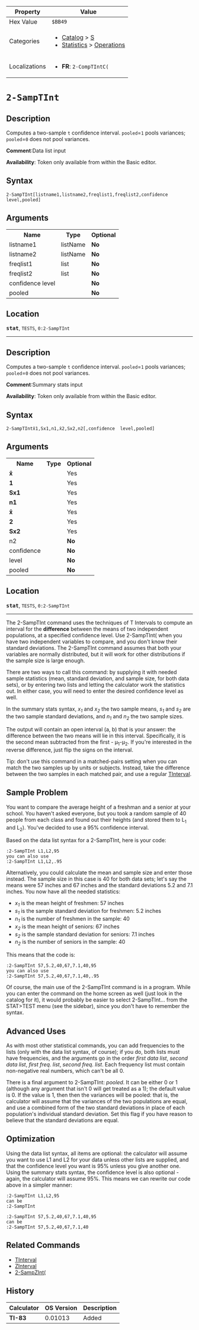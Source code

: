 | Property      | Value |
|---------------|-------|
| Hex Value     | `$BB49`|
| Categories    | <ul><li>[Catalog](<../categories/Catalog.md>) > [S](<../categories/Catalog.md#S>)</li><li>[Statistics](<../categories/Statistics.md>) > [Operations](<../categories/Statistics.md#Operations>)</li></ul> |
| Localizations | <ul><li><b>FR</b>: `2-CompTIntC( `</li></ul> |

# `2-SampTInt `

## Description
Computes a two-sample `t` confidence interval. `pooled`=`1` pools variances; `pooled`=`0` does not pool variances.

<b>Comment</b>:Data list input

<b>Availability</b>: Token only available from within the Basic editor.

## Syntax
`2-SampTInt[listname1,listname2,freqlist1,freqlist2,confidence level,pooled]`

## Arguments
<table>
<tr><th>Name</th><th>Type</th><th>Optional</th></tr>

<tr><td>listname1</td><td>listName</td><td><b>No</b></td></tr>

<tr><td>listname2</td><td>listName</td><td><b>No</b></td></tr>

<tr><td>freqlist1</td><td>list</td><td><b>No</b></td></tr>

<tr><td>freqlist2</td><td>list</td><td><b>No</b></td></tr>

<tr><td>confidence level</td><td></td><td><b>No</b></td></tr>

<tr><td>pooled</td><td></td><td><b>No</b></td></tr>

</table>

## Location
<tt><kbd><b>stat</b></kbd></tt>, `TESTS`, `0:2-SampTInt`
<hr>

## Description
Computes a two-sample `t` confidence interval. `pooled`=`1` pools variances; `pooled`=`0` does not pool variances.

<b>Comment</b>:Summary stats input

<b>Availability</b>: Token only available from within the Basic editor.

## Syntax
`2-SampTIntx̄1,Sx1,n1,x̄2,Sx2,n2[,confidence  level,pooled]`

## Arguments
<table>
<tr><th>Name</th><th>Type</th><th>Optional</th></tr>

<tr><td><b>x̄</b></td><td></td><td>Yes</td></tr>

<tr><td><b>1</b></td><td></td><td>Yes</td></tr>

<tr><td><b>Sx1</b></td><td></td><td>Yes</td></tr>

<tr><td><b>n1</b></td><td></td><td>Yes</td></tr>

<tr><td><b>x̄</b></td><td></td><td>Yes</td></tr>

<tr><td><b>2</b></td><td></td><td>Yes</td></tr>

<tr><td><b>Sx2</b></td><td></td><td>Yes</td></tr>

<tr><td>n2</td><td></td><td><b>No</b></td></tr>

<tr><td>confidence</td><td></td><td><b>No</b></td></tr>

<tr><td>level</td><td></td><td><b>No</b></td></tr>

<tr><td>pooled</td><td></td><td><b>No</b></td></tr>

</table>

## Location
<tt><kbd><b>stat</b></kbd></tt>, `TESTS`, `0:2-SampTInt`
<hr>

The 2-SampTInt command uses the techniques of T Intervals to compute an interval for the **difference** between the means of two independent populations, at a specified confidence level. Use 2-SampTInt( when you have two independent variables to compare, and you don't know their standard deviations. The 2-SampTInt command assumes that both your variables are normally distributed, but it will work for other distributions if the sample size is large enough.

There are two ways to call this command: by supplying it with needed sample statistics (mean, standard deviation, and sample size, for both data sets), or by entering two lists and letting the calculator work the statistics out. In either case, you will need to enter the desired confidence level as well.

In the summary stats syntax, _x<sub>1</sub>_ and _x<sub>2</sub>_ the two sample means, _s<sub>1</sub>_ and _s<sub>2</sub>_ are the two sample standard deviations, and _n<sub>1</sub>_ and _n<sub>2</sub>_ the two sample sizes.

The output will contain an open interval (a, b) that is your answer: the difference between the two means will lie in this interval. Specifically, it is the second mean subtracted from the first - μ<sub>1</sub>-μ<sub>2</sub>. If you're interested in the reverse difference, just flip the signs on the interval.

Tip: don't use this command in a matched-pairs setting when you can match the two samples up by units or subjects. Instead, take the difference between the two samples in each matched pair, and use a regular [TInterval](/tinterval).

## Sample Problem

You want to compare the average height of a freshman and a senior at your school. You haven't asked everyone, but you took a random sample of 40 people from each class and found out their heights (and stored them to L<sub>1</sub> and L<sub>2</sub>). You've decided to use a 95% confidence interval.

Based on the data list syntax for a 2-SampTInt, here is your code:

```ti-basic
:2-SampTInt L1,L2,95
you can also use
:2-SampTInt L1,L2,.95
```

Alternatively, you could calculate the mean and sample size and enter those instead. The sample size in this case is 40 for both data sets; let's say the means were 57 inches and 67 inches and the standard deviations 5.2 and 7.1 inches. You now have all the needed statistics:

*   _x<sub>1</sub>_ is the mean height of freshmen: 57 inches
*   _s<sub>1</sub>_ is the sample standard deviation for freshmen: 5.2 inches
*   _n<sub>1</sub>_ is the number of freshmen in the sample: 40
*   _x<sub>2</sub>_ is the mean height of seniors: 67 inches
*   _s<sub>2</sub>_ is the sample standard deviation for seniors: 7.1 inches
*   _n<sub>2</sub>_ is the number of seniors in the sample: 40

This means that the code is:

```ti-basic
:2-SampTInt 57,5.2,40,67,7.1,40,95
you can also use
:2-SampTInt 57,5.2,40,67,7.1,40,.95
```

Of course, the main use of the 2-SampTInt command is in a program. While you can enter the command on the home screen as well (just look in the catalog for it), it would probably be easier to select 2-SampTInt… from the STAT>TEST menu (see the sidebar), since you don't have to remember the syntax.

## Advanced Uses

As with most other statistical commands, you can add frequencies to the lists (only with the data list syntax, of course); if you do, both lists must have frequencies, and the arguments go in the order _first data list_, _second data list_, _first freq. list_, _second freq. list_. Each frequency list must contain non-negative real numbers, which can't be all 0.

There is a final argument to 2-SampTInt: _pooled_. It can be either 0 or 1 (although any argument that isn't 0 will get treated as a 1); the default value is 0. If the value is 1, then then the variances will be pooled: that is, the calculator will assume that the variances of the two populations are equal, and use a combined form of the two standard deviations in place of each population's individual standard deviation. Set this flag if you have reason to believe that the standard deviations are equal.

## Optimization

Using the data list syntax, all items are optional: the calculator will assume you want to use L1 and L2 for your data unless other lists are supplied, and that the confidence level you want is 95% unless you give another one. Using the summary stats syntax, the confidence level is also optional - again, the calculator will assume 95%. This means we can rewrite our code above in a simpler manner:

```ti-basic
:2-SampTInt L1,L2,95
can be
:2-SampTInt
```

```ti-basic
:2-SampTInt 57,5.2,40,67,7.1,40,95
can be
:2-SampTInt 57,5.2,40,67,7.1,40
```

## Related Commands

*   [TInterval](/tinterval)
*   [ZInterval](/zinterval)
*   [2-SampZInt(](/2-sampzint)

## History
| Calculator | OS Version | Description |
|------------|------------|-------------|
| <b>TI-83</b> | 0.01013 | Added |


